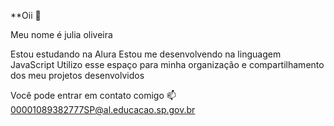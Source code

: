 **Oii 🤍 

Meu nome é julia oliveira

Estou estudando na Alura 
Estou me desenvolvendo na linguagem JavaScript 
Utilizo esse espaço para minha organização e compartilhamento dos meu projetos desenvolvidos 

Você pode entrar em contato comigo 📫
00001089382777SP@al.educacao.sp.gov.br

